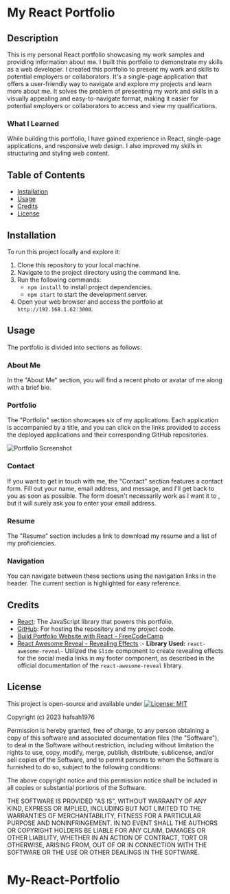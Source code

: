 # My React Portfolio

## Description

This is my personal React portfolio showcasing my work samples and providing information about me. I built this portfolio to demonstrate my skills as a web developer. I created this portfolio to present my work and skills to potential employers or collaborators. It's a single-page application that offers a user-friendly way to navigate and explore my projects and learn more about me. It solves the problem of presenting my work and skills in a visually appealing and easy-to-navigate format, making it easier for potential employers or collaborators to access and view my qualifications.

### What I Learned

While building this portfolio, I have gained experience in React, single-page applications, and responsive web design. I also improved my skills in structuring and styling web content.

## Table of Contents

- [Installation](#installation)
- [Usage](#usage)
- [Credits](#credits)
- [License](#license)

## Installation

To run this project locally and explore it:

1. Clone this repository to your local machine.
2. Navigate to the project directory using the command line.
3. Run the following commands:
   - `npm install` to install project dependencies.
   - `npm start` to start the development server.
4. Open your web browser and access the portfolio at `http://192.168.1.62:3000`.

## Usage

The portfolio is divided into sections as follows:

### About Me

In the "About Me" section, you will find a recent photo or avatar of me along with a brief bio.

### Portfolio

The "Portfolio" section showcases six of my applications. Each application is accompanied by a title, and you can click on the links provided to access the deployed applications and their corresponding GitHub repositories.

![Portfolio Screenshot](assets/images/portfolio-screenshot.png)

### Contact

If you want to get in touch with me, the "Contact" section features a contact form. Fill out your name, email address, and message, and I'll get back to you as soon as possible. The form doesn't necessarily work as I want it to , but it will surely ask you to enter your email address.

### Resume

The "Resume" section includes a link to download my resume and a list of my proficiencies.

### Navigation

You can navigate between these sections using the navigation links in the header. The current section is highlighted for easy reference.

## Credits

- [React](https://reactjs.org/): The JavaScript library that powers this portfolio.
- [GitHub](https://github.com/): For hosting the repository and my project code.
- [Build Portfolio Website with React - FreeCodeCamp](https://www.freecodecamp.org/news/build-portfolio-website-react/)
- [React Awesome Reveal - Revealing Effects](https://react-awesome-reveal.morello.dev/docs/revealing-effects) :- **Library Used:** `react-awesome-reveal`- Utilized the `Slide` component to create revealing effects for the social media links in my footer component, as described in the official documentation of the `react-awesome-reveal` library.

## License

This project is open-source and available under [![License: MIT](https://img.shields.io/badge/License-MIT-yellow.svg)](https://opensource.org/licenses/MIT)

Copyright (c) 2023 hafsah1976

Permission is hereby granted, free of charge, to any person obtaining a copy
of this software and associated documentation files (the "Software"), to deal
in the Software without restriction, including without limitation the rights
to use, copy, modify, merge, publish, distribute, sublicense, and/or sell
copies of the Software, and to permit persons to whom the Software is
furnished to do so, subject to the following conditions:

The above copyright notice and this permission notice shall be included in all
copies or substantial portions of the Software.

THE SOFTWARE IS PROVIDED "AS IS", WITHOUT WARRANTY OF ANY KIND, EXPRESS OR
IMPLIED, INCLUDING BUT NOT LIMITED TO THE WARRANTIES OF MERCHANTABILITY,
FITNESS FOR A PARTICULAR PURPOSE AND NONINFRINGEMENT. IN NO EVENT SHALL THE
AUTHORS OR COPYRIGHT HOLDERS BE LIABLE FOR ANY CLAIM, DAMAGES OR OTHER
LIABILITY, WHETHER IN AN ACTION OF CONTRACT, TORT OR OTHERWISE, ARISING FROM,
OUT OF OR IN CONNECTION WITH THE SOFTWARE OR THE USE OR OTHER DEALINGS IN THE
SOFTWARE.
# My-React-Portfolio
